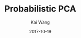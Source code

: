 ---
layout: page
title: Probabilistic PCA
date: 2017-10-19
author: Kai Wang
description: Kai's presentation on probabilistic PCA and its extensions.
link: /assets/presentations/kai_pca.pdf
---